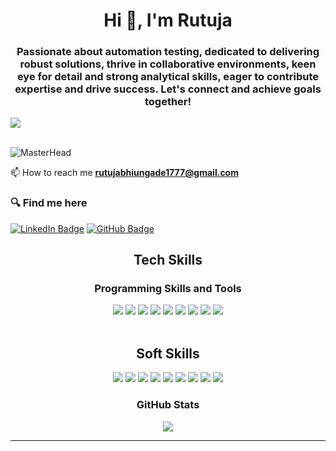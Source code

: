 <h1 align="center">Hi 👋, I'm Rutuja</h1>
<h3 align="center">Passionate about automation testing, dedicated to delivering robust solutions, thrive in collaborative environments, keen eye for detail and strong analytical skills, eager to contribute expertise and drive success. Let's connect and achieve goals together!</h3>
<img src="https://user-images.githubusercontent.com/73097560/115834477-dbab4500-a447-11eb-908a-139a6edaec5c.gif">
</div>
<br/>
<br/>

![MasterHead](https://algoworksupload.s3.amazonaws.com/new-algoworks/wp-content/uploads/2016/05/16105109/Software-Test-Management.gif)


 📫 How to reach me **rutujabhiungade1777@gmail.com**

<p align="left">
</p>
</div>

<h3 align='left'> 🔍 Find me here </h3>
<div align='left'>

[![LinkedIn Badge](https://img.shields.io/badge/LinkedIn--informational?style=flat&logo=linkedin&logoColor=blue&color=blue)](https:www.linkedin.com/in/rutuja-bhiungade)
[![GitHub Badge](https://img.shields.io/badge/GitHub--informational?style=flat&logo=github&logoColor=white&color=blue)](https://github.com/Maryguvvala/Maryguvvala(https://github.com/RutujaBhiungade))

</div>
<h2 align='center'>  Tech Skills</h2>
<p align='center'>
<h3 align='center'> Programming Skills and Tools</h3>
<div align='center' style="display: flex, width:20px">
  <img src="https://img.shields.io/badge/java-%23ED8B00.svg?style=for-the-badge&logo=openjdk&logoColor=white" />
   <img src="https://img.shields.io/badge/selenium-%43B02A?style=for-the-badge&logo=selenium&logoColor=white" />
   <img src="https://img.shields.io/badge/jenkins-%232C5263.svg?style=for-the-badge&logo=jenkins&logoColor=white" />
    <img src="https://img.shields.io/badge/Eclipse-FE7A16.svg?style=for-the-badge&logo=Eclipse&logoColor=white" />
     <img src="https://img.shields.io/badge/github-%23121011.svg?style=for-the-badge&logo=github&logoColor=white" />
     <img src="https://img.shields.io/badge/TestNG-0078d7.svg?style=for-the-badge&logo=communication&logoColor=white" />
      <img src="https://img.shields.io/badge/Data%20Driven%20Testing-FF6C37?style=for-the-badge&logo=continuouslearning&logoColor=white" />
       <img src="https://img.shields.io/badge/Page%20Object%20Model%20(POM)-430098?style=for-the-badge&logo=teamwork&logoColor=white" />
        <img src="https://img.shields.io/badge/Maven-pink.svg?style=for-the-badge&logo=adaptability&logoColor=#00C7B7" />
  
</div>
<br/>
<h2 align='center'>  Soft Skills</h2>
<div align='center' style="display: flex, width:20px">
<img src="https://img.shields.io/badge/Communication-0078d7.svg?style=for-the-badge&logo=communication&logoColor=white" />
  <img src="https://img.shields.io/badge/Problem%20Solving-100000?style=for-the-badge&logo=problemsolving&logoColor=white" />
  <img src="https://img.shields.io/badge/Analytical%20Thinking-0078d7.svg?style=for-the-badge&logo=communication&logoColor=white" />
  <img src="https://img.shields.io/badge/Team%20Work-430098?style=for-the-badge&logo=teamwork&logoColor=white" />
  <img src="https://img.shields.io/badge/Time%20Managment-000000?style=for-the-badge&logo=timemanagment&logoColor=white" />
  <img src="https://img.shields.io/badge/Adaptability-pink.svg?style=for-the-badge&logo=adaptability&logoColor=#00C7B7" />
  <img src="https://img.shields.io/badge/Continuous%20Learning-FF6C37?style=for-the-badge&logo=continuouslearning&logoColor=white" />
   <img src="https://img.shields.io/badge/Resilience-430098?style=for-the-badge&logo=teamwork&logoColor=white" />
   <img src="https://img.shields.io/badge/Empathy-pink.svg?style=for-the-badge&logo=adaptability&logoColor=#00C7B7" />
  </div>
  <div>
<h3 align="center">GitHub Stats</h3>
<p align="center">
<img src="http://github-profile-summary-cards.vercel.app/api/cards/profile-details?username=Rutuja &theme=github_dark">

</p>
<hr>
